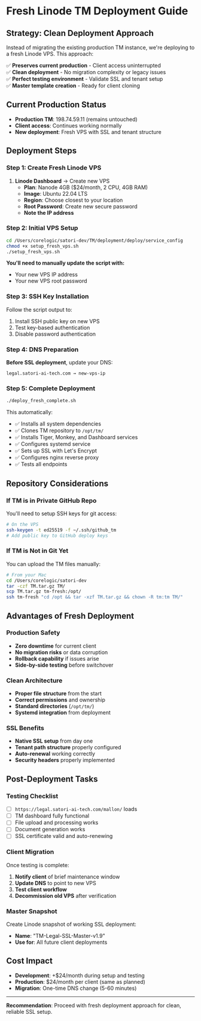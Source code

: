 # Fresh Linode TM Deployment Guide

## Strategy: Clean Deployment Approach

Instead of migrating the existing production TM instance, we're deploying to a fresh Linode VPS. This approach:

✅ **Preserves current production** - Client access uninterrupted  
✅ **Clean deployment** - No migration complexity or legacy issues  
✅ **Perfect testing environment** - Validate SSL and tenant setup  
✅ **Master template creation** - Ready for client cloning  

## Current Production Status
- **Production TM**: 198.74.59.11 (remains untouched)
- **Client access**: Continues working normally
- **New deployment**: Fresh VPS with SSL and tenant structure

## Deployment Steps

### Step 1: Create Fresh Linode VPS
1. **Linode Dashboard** → Create new VPS
   - **Plan**: Nanode 4GB ($24/month, 2 CPU, 4GB RAM)
   - **Image**: Ubuntu 22.04 LTS
   - **Region**: Choose closest to your location
   - **Root Password**: Create new secure password
   - **Note the IP address**

### Step 2: Initial VPS Setup
```bash
cd /Users/corelogic/satori-dev/TM/deployment/deploy/service_config
chmod +x setup_fresh_vps.sh
./setup_fresh_vps.sh
```

**You'll need to manually update the script with:**
- Your new VPS IP address
- Your new VPS root password

### Step 3: SSH Key Installation
Follow the script output to:
1. Install SSH public key on new VPS
2. Test key-based authentication
3. Disable password authentication

### Step 4: DNS Preparation
**Before SSL deployment**, update your DNS:
```
legal.satori-ai-tech.com → new-vps-ip
```

### Step 5: Complete Deployment
```bash
./deploy_fresh_complete.sh
```

This automatically:
- ✅ Installs all system dependencies
- ✅ Clones TM repository to `/opt/tm/`
- ✅ Installs Tiger, Monkey, and Dashboard services
- ✅ Configures systemd service
- ✅ Sets up SSL with Let's Encrypt
- ✅ Configures nginx reverse proxy
- ✅ Tests all endpoints

## Repository Considerations

### If TM is in Private GitHub Repo
You'll need to setup SSH keys for git access:
```bash
# On the VPS
ssh-keygen -t ed25519 -f ~/.ssh/github_tm
# Add public key to GitHub deploy keys
```

### If TM is Not in Git Yet
You can upload the TM files manually:
```bash
# From your Mac
cd /Users/corelogic/satori-dev
tar -czf TM.tar.gz TM/
scp TM.tar.gz tm-fresh:/opt/
ssh tm-fresh "cd /opt && tar -xzf TM.tar.gz && chown -R tm:tm TM/"
```

## Advantages of Fresh Deployment

### Production Safety
- **Zero downtime** for current client
- **No migration risks** or data corruption
- **Rollback capability** if issues arise
- **Side-by-side testing** before switchover

### Clean Architecture
- **Proper file structure** from the start
- **Correct permissions** and ownership
- **Standard directories** (`/opt/tm/`)
- **Systemd integration** from deployment

### SSL Benefits
- **Native SSL setup** from day one
- **Tenant path structure** properly configured
- **Auto-renewal** working correctly
- **Security headers** properly implemented

## Post-Deployment Tasks

### Testing Checklist
- [ ] `https://legal.satori-ai-tech.com/mallon/` loads
- [ ] TM dashboard fully functional
- [ ] File upload and processing works
- [ ] Document generation works
- [ ] SSL certificate valid and auto-renewing

### Client Migration
Once testing is complete:
1. **Notify client** of brief maintenance window
2. **Update DNS** to point to new VPS
3. **Test client workflow**
4. **Decommission old VPS** after verification

### Master Snapshot
Create Linode snapshot of working SSL deployment:
- **Name**: "TM-Legal-SSL-Master-v1.9"
- **Use for**: All future client deployments

## Cost Impact
- **Development**: +$24/month during setup and testing
- **Production**: $24/month per client (same as planned)
- **Migration**: One-time DNS change (5-60 minutes)

---

**Recommendation**: Proceed with fresh deployment approach for clean, reliable SSL setup.
